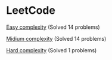 # LeetCode

[Easy complexity](Easy/) (Solved 14 problems)

[Midium complexity](Medium/) (Solved 14 problems)

[Hard complexity](Hard/) (Solved 1 problems)
